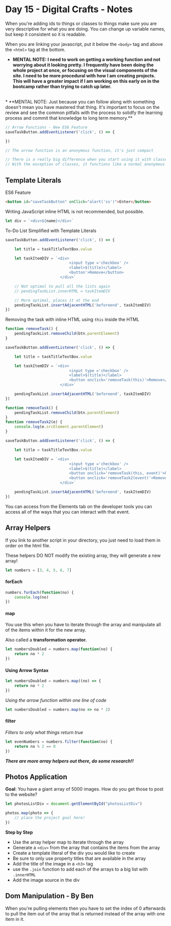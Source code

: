 # Day 15 - Digital Crafts - Notes

When you're adding ids to things or classes to things make sure you are very descriptive for what you are doing. You can change up variable names, but keep it consistent so it is readable.

When you are linking your javascript, put it below the `<body>` tag and above the `<html>` tag at the bottom.
  

* **MENTAL NOTE: I need to work on getting a working function and not worrying about it looking pretty. I frequently have been doing the whole project at once, or focusing on the visual components of the site. I need to be more procedural with how I am creating projects. This will have a greater impact if I am working on this early on in the bootcamp rather than trying to catch up later.**
<br>
* **MENTAL NOTE: Just because you can follow along with something doesn't mean you have mastered that thing. It's important to focus on the review and see the common pitfalls with the process to solidfy the learning process and commit that knowledge to long term memory.**

```js
// Arrow Functions - New ES6 Feature
saveTaskButton.addEventListener('click', () => {

})

// The arrow function is an anonymous function, it's just compact

// There is a really big difference when you start using it with classes.
// With the exception of classes, it functions like a normal anonymous function.
```

## Template Literals

ES6 Feature

```html
<button id="saveTaskButton" onClick="alert('ss')">Enter</button>
```

Writing JavaScript inline HTML is not recommended, but possible.

```js
let div = `<div>${name}</div>`
```

To-Do List Simplified with Template Literals

```js
saveTaskButton.addEventListener('click', () => {

    let title = taskTitleTextBox.value

    let taskItemDIV = `<div>
                            <input type ='checkbox' />
                            <label>$(title)</label>
                            <button'>Remove</button>
                        </div>`

    // Not optimal to pull all the lists again
    // pendingTaskList.innerHTML = taskItemDIV

    // More optimal, places it at the end
    pendingTaskList.insertAdjacentHTML('beforeend', taskItemDIV)
})
```

Removing the task with inline HTML using `this` inside the HTML

```js
function removeTask() {
    pendingTaskList.removeChild(btn.parentElement)
}

saveTaskButton.addEventListener('click', () => {

    let title = taskTitleTextBox.value

    let taskItemDIV = `<div>
                            <input type ='checkbox' />
                            <label>$(title)</label>
                            <button onclick='removeTask(this)'>Remove</button>
                        </div>`

    pendingTaskList.insertAdjacentHTML('beforeend', taskItemDIV)
})
```

```js
function removeTask() {
    pendingTaskList.removeChild(btn.parentElement)
}
function removeTask2(e) {
    console.log(e.srcElement.parentElement)
}

saveTaskButton.addEventListener('click', () => {

    let title = taskTitleTextBox.value

    let taskItemDIV = `<div>
                            <input type ='checkbox' />
                            <label>$(title)</label>
                            <button onclick='removeTask(this, event)'>Remove</button>
                            <button onclick='removeTask2(event)'>Remove</button>
                        </div>`

    pendingTaskList.insertAdjacentHTML('beforeend', taskItemDIV)
})
```

You can access from the Elements tab on the developer tools you can access all of the ways that you can interact with that event.

## Array Helpers

If you link to another script in your directory, you just need to load them in order on the html file.

These helpers DO NOT modify the existing array, they will generate a new array!

```js
let numbers = [3, 4, 5, 6, 7]
```

#### forEach

```js
numbers.forEach(function(no) {
    console.log(no)
})
```

#### map

You use this when you have to iterate through the array and manipulate all of the items within it for the new array.

Also called a __transformation operator.__

```js
let numbersDoubled = numbers.map(function(no) {
    return no * 2
})
```

#### Using Arrow Syntax

```js
let numbersDoubled = numbers.map((no) => {
    return no * 2
})
```

*Using the arrow function within one line of code*

```js
let numbersDoubled = numbers.map(no => no * 2)
```

#### filter

*Filters to only what things return true*

```js
let evenNumbers = numbers.filter(function(no) {
    return no % 2 == 0
})
```

*__There are more array helpers out there, do some research!!__*

## Photos Application

__Goal__: You have a giant array of 5000 images. How do you get those to post to the website?

```js
let photosListDiv = document.getElementById("photosListDiv")

photos.map(photo => {
    // place the project goal here!
})
```

__Step by Step__

* Use the array helper map to iterate through the array
* Generate a `<div>` from the array that contains the items from the array
* Create a template literal of the div you would like to create
* Be sure to only use property titles that are available in the array
* Add the title of the image in a `<h3>` tag
* use the `.join` function to add each of the arrays to a big list with `.innerHTML`
* Add the image source in the div

## Dom Manipulation - By Ben

When you're pulling elements then you have to set the index of 0 afterwards to pull the item out of the array that is returned instead of the array with one item in it.